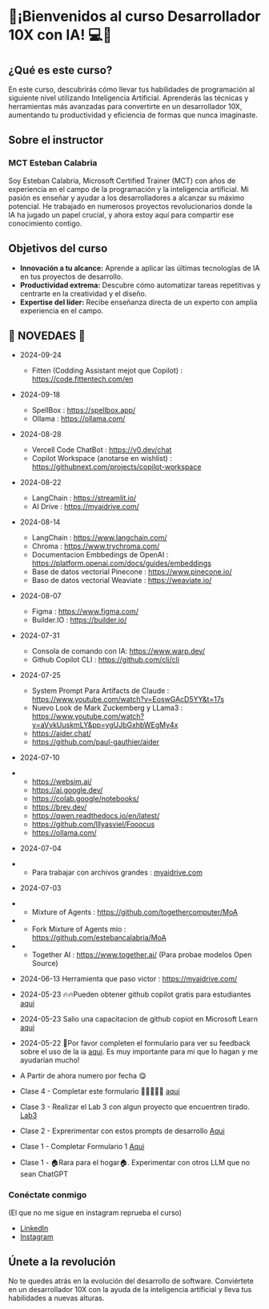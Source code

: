 # 🚀¡Bienvenidos al curso **Desarrollador 10X con IA**! 💻🧠

## ¿Qué es este curso?

En este curso, descubrirás cómo llevar tus habilidades de programación al siguiente nivel utilizando Inteligencia Artificial. 
Aprenderás las técnicas y herramientas más avanzadas para convertirte en un desarrollador 10X, aumentando tu productividad y eficiencia de formas que nunca imaginaste.

## Sobre el instructor

### MCT Esteban Calabria

Soy Esteban Calabria, Microsoft Certified Trainer (MCT) con años de experiencia en el campo de la programación y la inteligencia artificial. Mi pasión es enseñar y ayudar a los desarrolladores a alcanzar su máximo potencial. He trabajado en numerosos proyectos revolucionarios donde la IA ha jugado un papel crucial, y ahora estoy aquí para compartir ese conocimiento contigo.

## Objetivos del curso

- **Innovación a tu alcance:** Aprende a aplicar las últimas tecnologías de IA en tus proyectos de desarrollo.
- **Productividad extrema:** Descubre cómo automatizar tareas repetitivas y centrarte en la creatividad y el diseño.
- **Expertise del líder:** Recibe enseñanza directa de un experto con amplia experiencia en el campo.


## 📰 NOVEDAES 📰


* 2024-09-24
   * Fitten (Codding Assistant mejot que Copilot) : https://code.fittentech.com/en
 
* 2024-09-18
   *  SpellBox : https://spellbox.app/
   *  Ollama : https://ollama.com/

* 2024-08-28
   * Vercell Code ChatBot : https://v0.dev/chat
   * Copilot Workspace (anotarse en wishlist) : https://githubnext.com/projects/copilot-workspace
* 2024-08-22
  *  LangChain : https://streamlit.io/
  *  AI Drive : https://myaidrive.com/

* 2024-08-14
  *  LangChain : https://www.langchain.com/
  *  Chroma : https://www.trychroma.com/
  *  Documentacion Embbedings de OpenAI : https://platform.openai.com/docs/guides/embeddings
  *  Base de datos vectorial Pinecone : https://www.pinecone.io/
  *  Baso de datos vectorial Weaviate : https://weaviate.io/
* 2024-08-07
  * Figma : https://www.figma.com/
  * Builder.IO : https://builder.io/
* 2024-07-31
  * Consola de comando con IA: https://www.warp.dev/
  * Github Copilot CLI : https://github.com/cli/cli   

* 2024-07-25
   * System Prompt Para Artifacts de Claude : https://www.youtube.com/watch?v=EoswGAcD5YY&t=17s
   * Nuevo Look de Mark Zuckemberg y LLama3 : https://www.youtube.com/watch?v=aVvkUuskmLY&pp=ygUJbGxhbWEgMy4x
   * https://aider.chat/
   * https://github.com/paul-gauthier/aider

* 2024-07-10
* * https://websim.ai/
  * https://ai.google.dev/
  * https://colab.google/notebooks/
  * https://brev.dev/
  * https://qwen.readthedocs.io/en/latest/
  * https://github.com/lllyasviel/Fooocus
  * https://ollama.com/
* 2024-07-04
* * Para trabajar con archivos grandes : [myaidrive.com](https://myaidrive.com/)
* 2024-07-03
* * Mixture of Agents : https://github.com/togethercomputer/MoA
* * Fork Mixture of Agents mio : https://github.com/estebancalabria/MoA
* * Together AI : https://www.together.ai/  (Para probae modelos Open Source)
* 2024-06-13 Herramienta que paso victor : https://myaidrive.com/
* 2024-05-23 🔥🔥Pueden obtener github copilot gratis para estudiantes [aqui](https://techcommunity.microsoft.com/t5/educator-developer-blog/step-by-step-setting-up-github-student-and-github-copilot-as-an/ba-p/3736279?WT.mc_id=academic-91025-alfredodeza)
* 2024-05-23 Salio una capacitacion de github copiot en Microsoft Learn [aqui](https://www.microsoft.com/es-es/cloudskillschallenge/build/registration/2024?ocid=build24_csc_past-email_wwl)
* 2024-05-22 🙏Por favor completen el formulario para ver su feedback sobre el uso de la ia [aqui](https://forms.gle/tUbVb8EVjeWT1xDb8). Es muy importante para mi que lo hagan y me ayudarian mucho!
* A Partir de ahora numero por fecha 😋
* Clase 4 - Completar este formulario 🙏🙏🙏🙏🙏 [aqui](https://forms.gle/xjfkX2tzTp8KNvrWA)
* Clase 3 - Realizar el Lab 3 con algun proyecto que encuentren tirado.  [Lab3](https://github.com/estebancalabria/AiDev/tree/main/Labs/Lab03-Entender%20un%20proyecto%20con%20un%20LLM)
* Clase 2 - Exprerimentar con estos prompts de desarrollo [Aqui](https://github.com/estebancalabria/AiDev/tree/main/Prompt%20Engineering)
* Clase 1 - Completar Formulario 1 [Aqui](https://forms.gle/f4bJLFGYgLnhDbfQ7)
* Clase 1 - 🏠Rara para el hogar🏠. Experimentar con otros LLM que no sean ChatGPT


### Conéctate conmigo
(El que no me sigue en instagram reprueba el curso)

- [LinkedIn](https://www.linkedin.com/in/esteban-calabria-7a44401a/)
- [Instagram](https://www.instagram.com/mct.esteban.calabria/)

## Únete a la revolución

No te quedes atrás en la evolución del desarrollo de software. 
Conviértete en un desarrollador 10X con la ayuda de la inteligencia artificial y lleva tus habilidades a nuevas alturas. 

